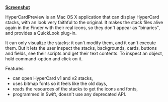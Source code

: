 **[Screenshot](http://www.hostingpics.net/viewer.php?id=554516HyperCardPreview.png)**

HyperCardPreview is an Mac OS X application that can display HyperCard stacks, with an look
very faithful to the original. It makes the stack files alive again in the Finder with
their real icons, so they don't appear as "binaries", and provides a QuickLook plug-in.

It can only visualize the stacks: it can't modify them, and it can't execute them. But it lets
the user inspect the stacks, backgrounds, cards, buttons and fields, see their scripts and
get their text contents. To inspect an object, hold command-option and click on it.

Features:
- can open HyperCard v1 and v2 stacks,
- uses bitmap fonts so it feels like the old days,
- reads the resources of the stacks to get the icons and fonts,
- programmed in Swift, doesn't use any deprecated API.
